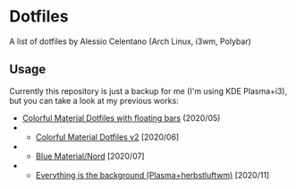 # Dotfiles
A list of dotfiles by Alessio Celentano (Arch Linux, i3wm, Polybar)

## Usage
Currently this repository is just a backup for me (I'm using KDE Plasma+i3), but you can take a look at my previous works:
- [Colorful Material Dotfiles with floating bars](https://github.com/alessiocelentano/dotfiles/tree/c55f1c6aab7d66750df642ee391d804bfd002b5f) (2020/05)
- - [Colorful Material Dotfiles v2](https://github.com/alessiocelentano/dotfiles/tree/52f534574803c384015335aa10276a7b8d894313) [2020/06]
- - [Blue Material/Nord](https://github.com/alessiocelentano/dotfiles/tree/def757afcd4825a6bbf80ef2c7d5510ce4d3f60c) [2020/07]
- - [Everything is the background (Plasma+herbstluftwm)](https://github.com/alessiocelentano/dotfiles/tree/85871d2d72622990f36c94b5b5c7adff2dd6aed7) [2020/11]
